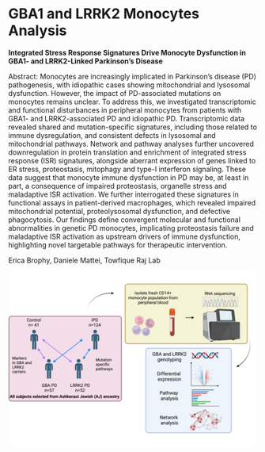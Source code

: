 # GBA1 and LRRK2 Monocytes Analysis
<p><b> Integrated Stress Response Signatures Drive Monocyte Dysfunction in GBA1- and LRRK2-Linked Parkinson’s Disease </b></p>
Abstract: Monocytes are increasingly implicated in Parkinson’s disease (PD) pathogenesis, with idiopathic cases showing mitochondrial and lysosomal dysfunction. However, the impact of PD-associated mutations on monocytes remains unclear. To address this, we investigated transcriptomic and functional disturbances in peripheral monocytes from patients with GBA1- and LRRK2-associated PD and idiopathic PD. Transcriptomic data revealed shared and mutation-specific signatures, including those related to immune dysregulation, and consistent defects in lysosomal and mitochondrial pathways. Network and pathway analyses further uncovered downregulation in protein translation and enrichment of integrated stress response (ISR) signatures, alongside aberrant expression of genes linked to ER stress, proteostasis, mitophagy and type-I interferon signaling. These data suggest that monocyte immune dysfunction in PD may be, at least in part, a consequence of impaired proteostasis, organelle stress and maladaptive ISR activation. We further interrogated these signatures in functional assays in patient-derived macrophages, which revealed impaired mitochondrial potential, proteolysosomal dysfunction, and defective phagocytosis. Our findings define convergent molecular and functional abnormalities in genetic PD monocytes, implicating proteostasis failure and maladaptive ISR activation as upstream drivers of immune dysfunction, highlighting novel targetable pathways for therapeutic intervention.

Erica Brophy, Daniele Mattei, Towfique Raj Lab 

![](https://github.com/ericabrophy/GBA-LRRK2-monocytes/blob/main/GBAschematic.png?raw=true)
